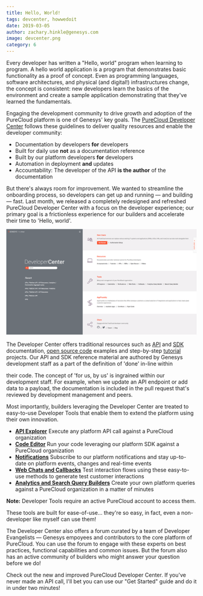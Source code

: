 ```yaml
---
title: Hello, World!
tags: devcenter, howwedoit
date: 2019-03-05
author: zachary.hinkle@genesys.com
image: devcenter.png
category: 6
---
```



Every developer has written a "Hello, world" program when learning to program. A hello world application is a program that demonstrates basic functionality as a proof of concept. Even as programming languages, software architectures, and physical (and digital!) infrastructures change, the concept is consistent: new developers learn the basics of the environment and create a sample application demonstrating that they've learned the fundamentals.

Engaging the development community to drive growth and adoption of the PureCloud platform is one of Genesys' key goals. The [PureCloud Developer Center](/) follows these guidelines to deliver quality resources and enable the developer community:

* Documentation by developers **for** developers
* Built for daily use **not** as a documentation reference
* Built by our platform developers **for** developers
* Automation in deployment **and** updates
* Accountability: The developer of the API **is the author** of the documentation

But there's always room for improvement. We wanted to streamline the onboarding process, so developers can get up and running — and building — fast. Last month, we released a completely redesigned and refreshed PureCloud Developer Center with a focus on the developer experience; our primary goal is a frictionless experience for our builders and accelerate their time to 'Hello, world'.

![Developer Center Homepage](devcenter.png)

The Developer Center offers traditional resources such as [API](/api/) and [SDK](/api/rest/client-libraries/) documentation, [open source code](/opensource/) examples and step-by-step [tutorial](/api/tutorials/) projects. Our API and SDK reference material are authored by Genesys development staff as a part of the definition of 'done' in-line within

their code. The concept of 'for us, by us' is ingrained within our development staff. For example, when we update an API endpoint or add data to a payload, the documentation is included in the pull request that's reviewed by development management and peers.

Most importantly, builders leveraging the Developer Center are treated to easy-to-use Developer Tools that enable them to extend the platform using their own innovation. 

* **[API Explorer](/developer-tools/#/api-explorer)** Execute any platform API call against a PureCloud organization 
* **[Code Editor](/developer-tools/#/codeeditor)** Run your code leveraging our platform SDK against a PureCloud organization 
* **[Notifications](/developer-tools/#/notificationtester)** Subscribe to our platform notifications and stay up-to-date on platform events, changes and real-time events 
* **[Web Chats and Callbacks](/developer-tools/#/webchat)** Test interaction flows using these easy-to-use methods to generate test customer interactions 
* **[Analytics and Search Query Builders](/developer-tools/#/analytics-query-builder)** Create your own platform queries against a PureCloud organization in a matter of minutes

**Note:** Developer Tools require an active PureCloud account to access them.

These tools are built for ease-of-use... they're so easy, in fact, even a non-developer like myself can use them!

The Developer Center also offers a forum curated by a team of Developer Evangelists — Genesys empoyees and contributors to the core platform of PureCloud. You can use the forum to engage with these experts on best practices, functional capabilities and common issues. But the forum also has an active community of builders who might answer your question before we do!

Check out the new and improved PureCloud Developer Center. If you've never made an API call, I'll bet you can use our "Get Started" guide and do it in under two minutes!
